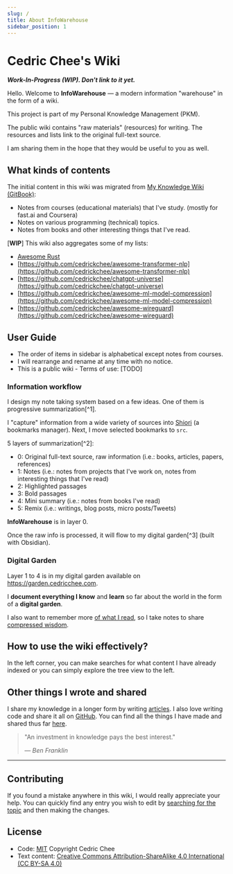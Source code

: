 ```yaml
---
slug: /
title: About InfoWarehouse
sidebar_position: 1
---
```


# Cedric Chee's Wiki

**_Work-In-Progress (WIP). Don't link to it yet._**

Hello. Welcome to **InfoWarehouse** — a modern information "warehouse" in the form of a wiki.

This project is part of my Personal Knowledge Management (PKM).

The public wiki contains "raw materials" (resources) for writing. The resources and lists link to the original full-text source.

I am sharing them in the hope that they would be useful to you as well.

## What kinds of contents

The initial content in this wiki was migrated from [My Knowledge Wiki (GitBook)](https://github.com/cedrickchee/knowledge):

- Notes from courses (educational materials) that I've study. (mostly for fast.ai and Coursera)
- Notes on various programming (technical) topics.
- Notes from books and other interesting things that I've read.

<!-- Previously I used [GitBook](https://www.gitbook.com/) for publishing. -->

[**WIP**] This wiki also aggregates some of my lists:

- [Awesome Rust](https://gist.github.com/cedrickchee/f729e848b52eab8fbc88a3910072198c)
- [https://github.com/cedrickchee/awesome-transformer-nlp](https://github.com/cedrickchee/awesome-transformer-nlp)
- [https://github.com/cedrickchee/chatgpt-universe](https://github.com/cedrickchee/chatgpt-universe)
- [https://github.com/cedrickchee/awesome-ml-model-compression](https://github.com/cedrickchee/awesome-ml-model-compression)
- [https://github.com/cedrickchee/awesome-wireguard](https://github.com/cedrickchee/awesome-wireguard)

<!-- If this is your first time visiting this wiki, take a look here as it 
describes this wiki, its structure and goals. -->

## User Guide

- The order of items in sidebar is alphabetical except notes from courses.
- I will rearrange and rename at any time with no notice.
- This is a public wiki - Terms of use: [TODO]

### Information workflow

I design my note taking system based on a few ideas. One of them is progressive summarization[^1].

I "capture" information from a wide variety of sources into [Shiori](https://github.com/go-shiori/shiori) (a bookmarks manager). Next, I move selected bookmarks to `src`.

5 layers of summarization[^2]:
- 0: Original full-text source, raw information (i.e.: books, articles, papers, references)
- 1: Notes (i.e.: notes from projects that I've work on, notes from interesting things that I've read)
- 2: Highlighted passages
- 3: Bold passages
- 4: Mini summary (i.e.: notes from books I've read)
- 5: Remix (i.e.: writings, blog posts, micro posts/Tweets)

**InfoWarehouse** is in layer 0.

Once the raw info is processed, it will flow to my digital garden[^3] (built with Obsidian).

### Digital Garden

Layer 1 to 4 is in my digital garden available on https://garden.cedricchee.com.

I **document everything I know** and **learn** so far about the world in the form of a **digital garden**.

I also want to remember more [of what I read](http://austinkleon.com/2016/03/03/how-to-read-more-2/), so I take notes to share [compressed wisdom](https://sivers.org/2do).

## How to use the wiki effectively?

In the left corner, you can make searches for what content I have already indexed or you can simply explore the tree view to the left.

## Other things I wrote and shared

I share my knowledge in a longer form by writing [articles](https://cedricchee.com). I also love writing code and share it all on [GitHub](https://github.com/cedrickchee). You can find all the things I have made and shared thus far [here](https://github.com/cedrickchee#projects).


> "An investment in knowledge pays the best interest."
>
> _— Ben Franklin_

---

## Contributing

If you found a mistake anywhere in this wiki, I would really appreciate your help. You can quickly find any entry you wish to edit by [searching for the topic](https://github.com/cedrickchee/src/find/main) and then making the changes.

## License

* Code: [MIT](https://cedrickchee.mit-license.org/) Copyright Cedric Chee
* Text content: [Creative Commons Attribution-ShareAlike 4.0 International (CC BY-SA 4.0)](http://creativecommons.org/licenses/by-sa/4.0/)
